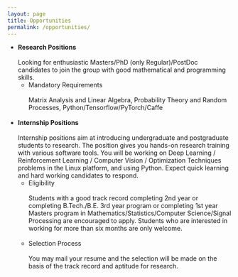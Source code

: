 ```yaml
---
layout: page
title: Opportunities
permalink: /opportunities/
---
```


* **Research Positions**
  <br/><br/>
Looking for enthusiastic Masters/PhD (only Regular)/PostDoc candidates to join the group with good mathematical and programming skills.
  * Mandatory Requirements
  <br/><br/>
   Matrix Analysis and Linear Algebra, Probability Theory and Random Processes, Python/Tensorflow/PyTorch/Caffe
   <br/><br/>
* **Internship Positions**
  <br/><br/>
Internship positions aim at introducing undergraduate and postgraduate students to research. The position gives you hands-on research training with various software tools.  You will be working on Deep Learning / Reinforcement Learning / Computer Vision / Optimization Techniques problems in the Linux platform, and using Python. Expect quick learning and hard working candidates to respond.
  * Eligibility
  <br/><br/>
  Students with a good track record completing 2nd year or completing B.Tech./B.E. 3rd year program or completing 1st year  Masters program in Mathematics/Statistics/Computer Science/Signal Processing are encouraged to apply. Students who are interested in working for more than six months are only welcome.
  <br/><br/>
  * Selection Process
  <br/><br/>
   You may mail your resume and the selection will be made on the basis of the track record and aptitude for research.
   <br/><br/>
